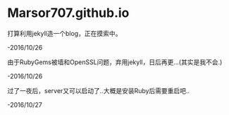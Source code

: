# Marsor707.github.io
打算利用jekyll造一个blog，正在摸索中。

-2016/10/26

由于RubyGems被墙和OpenSSL问题，弃用jekyll，日后再更...(其实是我不会.)

-2016/10/26

过了一夜后，server又可以启动了..大概是安装Ruby后需要重启吧..

-2016/10/27
